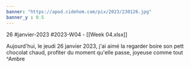 ```yaml
---
banner: "https://apod.cidehom.com/pix/2023/230126.jpg"
banner_y : 0.5
---
```

26 #janvier-2023 #2023-W04 - [[Week 04.xlsx]]


Aujourd'hui, le jeudi 26 janvier 2023, j'ai aimé la regarder boire son pett chocolat chaud, profiter du moment qu'elle passe, joyeuse comme tout  ^Ambre